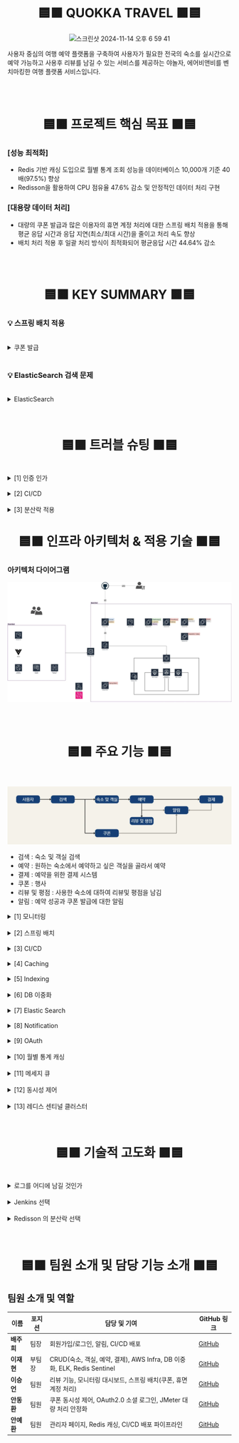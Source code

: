 <div align="center">

# 🟦🟧 QUOKKA TRAVEL 🟧🟦

![스크린샷 2024-11-14 오후 6 59 41](https://github.com/user-attachments/assets/f3e4bc05-86a7-4916-b805-b1bac7a6fcf3)

</div>

사용자 중심의 여행 예약 플랫폼을 구축하여 사용자가 필요한 전국의 숙소를 실시간으로 예약 가능하고 사용후 리뷰를 남길 수 있는 서비스를 제공하는 야놀자, 에어비앤비를 벤치마킹한 여행 플랫폼 서비스입니다.


<br>
<br>

<div align="center">

# 🟦🟧 프로젝트 핵심 목표 🟧🟦

</div>

### [성능 최적화]
- Redis 기반 캐싱 도입으로 월별 통계 조회 성능을 데이터베이스 10,000개 기준 40배(97.5%) 향상
- Redisson을 활용하여 CPU 점유율 47.6% 감소 및 안정적인 데이터 처리 구현

### [대용량 데이터 처리]
- 대량의 쿠폰 발급과 많은 이용자의 휴면 계정 처리에 대한 스프링 배치 적용을 통해 평균 응답 시간과 응답 지연(최소/최대 시간)을 줄이고 처리 속도 향상
- 배치 처리 적용 후 일괄 처리 방식이 최적화되어 평균응답 시간 44.64% 감소

<div align="center">

<br>
<br>

# 🟦🟧 KEY SUMMARY 🟧🟦

</div>

### 💡 스프링 배치 적용
<br>
<details>
<summary> 쿠폰 발급 </summary> 
  <br>

### **1. 문제 정의**

쿠폰 발급 기능은 대량의 사용자 요청을 처리해야 하며, 특정 시간대에 트래픽이 집중되면서 성능 문제가 발생. 기존 시스템은 쿠폰 발급 시 **개별 요청 처리 방식**을 사용했으며, 이는 다음과 같은 문제를 초래

- **높은 서버 부하**: 동시 요청 증가 시 응답 시간이 급격히 늘어남
- **비효율적인 자원 사용**: 개별 처리로 인해 데이터베이스 연결과 트랜잭션 수 증가
- **사용자 경험 악화**: 응답 지연 및 요청 실패 빈도 증가

### **2. 개선 목표**

- 평균 응답 시간과 응답 지연(최소/최대 시간)을 줄이고, 처리 속도를 향상
- 시스템의 처리량(시간당 요청 처리 수)과 데이터 처리 효율성을 높임
- 안정적이고 확장 가능한 구조를 설계하여 성능을 보장

### **3. 의사결정 과정**

스프링 배치를 선택한 이유

- **대량 데이터 처리에 적합**: 스프링 배치는 대량 데이터 처리에 최적화된 프레임워크로, 안정성과 확장성을 보장
- **Chunk 기반 트랜잭션 지원**: 대량 데이터를 효율적으로 처리하며, 장애 발생 시 특정 지점에서 작업 재개 가능
- **Spring Ecosystem 통합성**: 기존 시스템(Spring 기반)과 쉽게 통합 가능하며, 추가 라이브러리 의존성이 적음
- **유지보수 용이성**: 선언적 구성이 가능하고, 스케줄링과 통합되어 향후 유지보수에 유리

### **4. 개선 방법**

기존의 **개별 처리 방식**에서 **스프링 배치(Spring Batch)**를 활용한 **일괄 처리 방식**으로 전환

구체적인 개선 방법

- 대량의 쿠폰 발급 요청을 하나의 배치 작업으로 묶어 처리
- `ItemReader`, `ItemProcessor`, `ItemWriter`를 활용해 데이터 읽기, 처리, 저장을 단계별로 최적화

### **5. 개선 전/후 비교**
- Summary Report
![img.png](img.png)

<br>

- TPS
![img_1.png](img_1.png)

<br>

- 스프링 배치 적용 전
![img_2.png](img_2.png)

<br>

- 스프링 배치 적용 후

 Number of Threads (users) : 10000

 Ramp-up period (seconds) : 60

 Loop Count : 1

</details>
<br>

### 💡 ElasticSearch 검색 문제
<br>
<details>
<summary> ElasticSearch </summary> 
  <br>

### 1. 문제 정의

기존 Elasticsearch를 이용한 검색에 여러가지 문제점들이 발견

1. 정확도를 높이기 위해서 너무 많은 토큰이 생성되어서 오히려 속도가 많이 감소
2. 전문 검색에 대한 고려를 하지 않아서 전문 검색 시 일부만 일치하더라도 검색이 되는 문제가 발생

### 2. 해결 방안
기존 설정
<br>
- 기존 Index 설정값
```
{
  "settings": {
    "analysis": {
      "analyzer": {
        "my_analyzer": {
          "type": "custom",
          "tokenizer": "my_nori_tokenizer",
          "filter": ["nori_posfilter"]
        },
        "mixed_korean_english_analyzer": {
          "type": "custom",
          "tokenizer": "standard",
          "filter": ["lowercase"]
        },
        "nori_analyzer": {
          "type": "custom",
          "tokenizer": "nori_tokenizer",
          "filter": ["lowercase"]
        },
        "english_ngram_analyzer": {
          "type": "custom",
          "tokenizer": "standard",
          "filter": ["lowercase", "edge_ngram_filter"]
        }
      },
      "tokenizer": {
        "my_nori_tokenizer": {
          "type": "nori_tokenizer",
          "decompound_mode": "mixed"
        }
      },
      "filter": {
        "edge_ngram_filter": {
          "type": "edge_ngram",
          "min_gram": 2,
          "max_gram": 10
        },
        "nori_posfilter": {
          "type": "nori_part_of_speech",
          "stoptags": [
            "E", "IC", "J", "MAG", "MAJ", "MM", "NA", "NR",
            "SC", "SE", "SF", "SH", "SL", "SN", "SP",
            "SSC", "SSO", "SY", "UNA", "UNKNOWN",
            "VA", "VCN", "VCP", "VSV", "VV", "VX",
            "XPN", "XR", "XSA", "XSN", "XSV"
          ]
        }
      }
    }
  },
  "mappings": {
    "properties": {
      "id": {
        "type": "text"
      },
      "accommodationId": {
        "type": "long"
      },
      "name": {
        "type": "text",
        "analyzer": "mixed_korean_english_analyzer",
        "fields": {
          "english_field": {
            "type": "text",
            "analyzer": "english_ngram_analyzer"
          },
          "korean_field": {
            "type": "text",
            "analyzer": "my_analyzer"
          }
        }
      },
      "koreanPartOfName": {
        "type": "text",
        "analyzer": "my_analyzer"
      },
      "englishPartOfName": {
        "type": "text",
        "analyzer": "english_ngram_analyzer"
      },
      "address": {
        "type": "text",
        "analyzer": "nori_analyzer"
      },
      "rating": {
        "type": "long"
      },
      "imageurl": {
        "type": "text"
      }
    }
  }
}
```
<br>

- 기존 검색 메서드
```
public List<AccommodationDocument> searchAccommodations(String name, String address, Long rating) throws IOException {

        List<Query> mustQuery = new ArrayList<>();

        if (name != null && !name.isEmpty()) {
            MultiMatchQuery multiMatchQuery = new MultiMatchQuery.Builder()
                    .query(name)
                    .fields("name","korean_part_of_name",  "english_part_of_name")
                    .build();
            mustQuery.add(new Query.Builder()
                    .multiMatch(multiMatchQuery)
                    .build());
        }
        if (address != null && !address.isEmpty()) {
            MatchQuery matchQuery = new MatchQuery.Builder()
                    .field("address")
                    .query(address)
                    .build();
            mustQuery.add(new Query.Builder()
                    .match(matchQuery)
                    .build());
        }
        if (rating != null) {
            MatchQuery matchQuery = new MatchQuery.Builder()
                    .field("rating")
                    .query(rating)
                    .build();
            mustQuery.add(new Query.Builder()
                    .match(matchQuery)
                    .build());
        }

        BoolQuery boolQuery = new BoolQuery.Builder()
                .must(mustQuery).build();

        SearchRequest searchRequest = new SearchRequest.Builder()
                .index("accommodations")
                .query(new Query.Builder().bool(boolQuery).build()).build();

        SearchResponse<AccommodationDocument> response = elasticsearchClient.search(searchRequest, AccommodationDocument.class);

        List<AccommodationDocument> documentList = new ArrayList<>();

        for (Hit<AccommodationDocument> hit : response.hits().hits()) {
            documentList.add(hit.source());
        }

        return documentList;

    }
```
<br>

- 수정된 Index 설정값
```
{
  "settings": {
    "index": {
      "requests.cache.enable": true
    },
    "analysis": {
      "analyzer": {
        "korean_analyzer": {
          "type": "custom",
          "tokenizer": "nori_tokenizer",
          "filter": ["lowercase", "nori_posfilter"]
        },
        "english_analyzer": {
          "type": "custom",
          "tokenizer": "standard",
          "filter": ["lowercase", "edge_ngram_filter"]
        }
      },
      "filter": {
        "edge_ngram_filter": {
          "type": "edge_ngram",
          "min_gram": 2,
          "max_gram": 7
        },
        "nori_posfilter": {
          "type": "nori_part_of_speech",
          "stoptags": ["E", "IC", "J", "MAG", "MM", "UNA"]
        }
      }
    }
  },
  "mappings": {
    "properties": {
      "accommodationId": {
        "type": "long"
      },
      "name": {
        "type": "text",
        "fields": {
	        "raw": {
            "type": "keyword"
          },
          "korean": {
            "type": "text",
            "analyzer": "korean_analyzer"
          },
          "english": {
            "type": "text",
            "analyzer": "english_analyzer"
          }
        }
      },
      "address": {
        "type": "text",
        "analyzer": "standard"
      },
      "rating": {
        "type": "long"
      },
      "imageurl": {
        "type": "keyword",
        "ignore_above": 512
      }
    }
  }
}
```
기존의 것에서 중복되는 부분을 삭제하고, 서브 필드만 남기는 방향으로 설정

그리고 전문 검색을 고려하여 `name`의 타입을 `keyword`로 설정

<br>
또한 전문 검색을 문제를 해결하기 위해서 Service 부분의 메서드도 수정

- 수정된 검색 메서드
```
public List<AccommodationDocument> searchAccommodations(String name, String address, Long rating) throws IOException {

        List<Query> mustQuery = new ArrayList<>();

        if (name != null && !name.isEmpty()) {
            BoolQuery.Builder nameQueryBuilder = new BoolQuery.Builder();
            Query extractMatchQuery = new Query.Builder()
                    .term(t -> t.field("name").value(name))
                    .build();
            nameQueryBuilder.should(extractMatchQuery);

            Query multiMatchQuery = new Query.Builder()
                    .multiMatch(m -> m
                    .query(name)
                    .fields(List.of("name.korean",  "name.english"))
                    .minimumShouldMatch("75%")
                    ).build();
            nameQueryBuilder.should(multiMatchQuery);

            mustQuery.add(new Query.Builder()
                    .bool(nameQueryBuilder.build())
                    .build());
        }
        if (address != null && !address.isEmpty()) {
            MatchQuery matchQuery = new MatchQuery.Builder()
                    .field("address")
                    .query(address)
                    .build();
            mustQuery.add(new Query.Builder()
                    .match(matchQuery)
                    .build());
        }
        if (rating != null) {
            MatchQuery matchQuery = new MatchQuery.Builder()
                    .field("rating")
                    .query(rating)
                    .build();
            mustQuery.add(new Query.Builder()
                    .match(matchQuery)
                    .build());
        }

        BoolQuery boolQuery = new BoolQuery.Builder()
                .must(mustQuery).build();

        SearchRequest searchRequest = new SearchRequest.Builder()
                .index("test_index03_for_accommodations")
                .query(new Query.Builder().bool(boolQuery).build()).build();

        SearchResponse<AccommodationDocument> response = elasticsearchClient.search(searchRequest, AccommodationDocument.class);

        List<AccommodationDocument> documentList = new ArrayList<>();

        for (Hit<AccommodationDocument> hit : response.hits().hits()) {
            documentList.add(hit.source());
        }

        return documentList;

    }
```
기존에 `multimatchquery`부분에 대해서 정확한 매칭을 위해서 `extractMatchQuery`를 추가

그리고 `multiMatchQuery`에 대해서는 `minimumShouldMatch`을 통해서 검색어의 일치율을 조정

</details>

<br>
<br>

<div align="center">

# 🟦🟧 트러블 슈팅 🟧🟦

</div>
<br>
<details>
<summary> [1] 인증 인가 </summary>

### **1. 문제 발생**

각 api에 관해서 다양한 인가가 요구되는 상황이 발생

예를 들어 특정 숙소의 수정을 보면 사용자가 HOST권한을 갖고 있어야 하고, 채팅방의 경우에 OWNER만 다른 유저를 퇴장 시킬 수 있어야 하는 상황

### **2. 문제 원인 분석**

원인은 아니지만 일단 분석을 통해 다양한 인가들이 요구되는 중이기에 최대한 범용적으로 사용하고 수정이 쉬운 방향으로 해당 인가를 처리 시도

### **3. 문제 해결 방안**

일단 인가를 해결하기 위한 방법은 생각이 났지만 더 좋은 방법이 있는지 확인한 결과 대략적으로 4가지로 추림

1. Spring Security의 `@PerAuthorize`, `@Secured` 어노테이션

   해당 방식은 Spring Security가 제공하는 권한 인가 어노테이션을 활용하여, 메서드 실행 전에 권한을 체크하는 방법
```
// PreAuthorize
@PreAuthorize("hasRole('ROLE_GUEST')")
public AccommodationResponseDto viewAccommodation(Long accommodationId) {
    return new AccommodationResponseDto(
        accommodationRepository.findById(accommodationId)
            .orElseThrow(() -> new AccommodationNotFoundException(accommodationId))
    );
}

// Secured
@Secured("ROLE_ADMIN")
    public void adminTask() {
        System.out.println("Admin task executed");
    }
```
- 장점 : 간결하고, 범용성과 확장성이 뛰어남
- 단점 : 복잡한 로직에서는 조금 제한적이 될 수 있음
2. Spring Security Filter

```
http
    .authorizeRequests()
    .antMatchers("/admin/**").hasRole("ADMIN")
    .antMatchers("/host/**").hasRole("HOST")
    .antMatchers("/guest/**").hasRole("GUEST")
    .anyRequest().authenticated();
```
- 장점 : URL 별로 인가가 가능하며, Filter만 수정하면 되므로 나름 간결
- 단점 : 메서드 레벨로 인가는 불가능하고, 세세하게 인가를 하면 복잡해질 수 있음
3. HandlerInterceptor

   Spring의 `HandlerInterceptor`를 사용하여 HTTP 요청의 전/후에 Role을 체크하는 방법
```
@Component
public class RoleInterceptor implements HandlerInterceptor {
		...
		
		 String requestURI = request.getRequestURI();
        if (requestURI.startsWith("/admin") && !userDetails.hasRole("ROLE_ADMIN")) {
            response.sendError(HttpServletResponse.SC_FORBIDDEN, "Access Denied");
            return false;
        }
        if (requestURI.startsWith("/host") && !userDetails.hasRole("ROLE_HOST")) {
            response.sendError(HttpServletResponse.SC_FORBIDDEN, "Access Denied");
            return false;
        }
				
		...
}
```
- 장점 : 특정 URL 패턴에 대해 사용자 권한 제어를 하며 나름 범용성도 있음
- 단점: 매우 복잡하고 메서드 레벨 인가는 어려움
4. AOP

   AOP를 사용하여 메서드 실행 전에 권한을 동적으로 체크할 수 있음

   Role에 따른 권한 로직을 중앙에서 관리할 수 있고, 공통적인 권한 로직을 적용하기 좋음
```
@Aspect
@Component
public class RoleAuthorizationAspect {

    @Before("@annotation(roleCheck)")
    public void checkRoleAuthorization(JoinPoint joinPoint, RoleCheck roleCheck) {
        // SecurityContext에서 현재 사용자 정보를 가져옴
        CustomUserDetails userDetails = (CustomUserDetails) SecurityContextHolder.getContext().getAuthentication().getPrincipal();
        
        String requiredRole = roleCheck.value(); // @RoleCheck에서 지정한 권한

        // 사용자의 권한을 확인하고 예외 처리
        if (!userDetails.getAuthorities().contains(new SimpleGrantedAuthority("ROLE_" + requiredRole.toUpperCase()))) {
            throw new AccessDeniedException("User does not have the necessary role: " + requiredRole);
        }
    }
}
```
### **4. 문제 해결**

이러한 방법을 고민한 결과 채택한 방식은 spring security의 **`@PreAuthorize` ,`@Secured`** 방식

가장 범용적으로 사용될 수 있는 방식이라 생각하고, User Role뿐만 아니라 다양한 표현식을 적용할 수 있어 Entity-specific Role 체크에도 적합

또한 설정이 간단하고, 복잡한 인가 로직을 처리할 때는 SpEL을 사용하여 확장할 수 있음

위와 같은 이유로 해당 방식

⇒ spring security의 **`@PreAuthorize` ,`@Secured`** 방식

을 채택

</details>

<br>

<details>
<summary> [2] CI/CD </summary>

### **1. 문제 발생**

CI/CD 핵심 기능 개발 중, Docker 내부의 Jenkins 컨테이너에서 추가 Docker 환경이 필요해지는 상황이 발생. Jenkins 파이프라인 실행 중 **docker: not found** 오류가 발생하며 설정이 중단되는 문제가 발생

### **2. 문제 원인 분석**

Jenkins 파이프라인을 실행하면서 **docker: not found**라는 로그가 확인되었고, Jenkins 컨테이너가 Docker 명령을 사용할 수 없는 상태임을 알게 됨. 이는 **Docker in Docker (DinD)** 구조가 필요함을 나타냈음. Docker 컨테이너 내부에서 Docker를 사용하는 방법에는 크게 두 가지가 있음

1. **Docker 데몬을 마운트하여 사용하는 방식** (Docker Outside of Docker, DooD)
2. **컨테이너 내부에 Docker를 설치**하여 독립적으로 사용하는 방식 (DinD)

### **3. 의사결정 과정**

두 가지 방식 중 최종적으로 **DinD (Docker in Docker)** 방식을 선택. 이 방법은 컨테이너 내부에 Docker를 실제로 설치하여 독립적인 Docker 환경을 사용할 수 있도록 하는 것.

선택한 이유
- **독립성**: 컨테이너 내부에서 독립적인 Docker 환경을 제공하여 호스트와의 의존성을 줄일 수 있음
- **유연성**: 독립적인 Docker 환경을 통해 CI/CD 파이프라인 설정의 확장성을 높일 수 있음

### **4. 개선 방법**

DinD 방식을 적용하여 Jenkins 컨테이너 내에 Docker를 설치하는 설정을 진행. 이를 통해 Jenkins 컨테이너 내에서 독립적으로 Docker를 사용할 수 있게 되었고, 별도의 호스트 Docker 마운트가 필요하지 않음.
```
-v /var/run/docker.sock:/var/run/docker.sock
```
```
# DinD를 위한 Jenkins 컨테이너 실행 설정
docker run -d -p 8080:8080 -p 50000:50000 \
--name jenkins \
--privileged \
jenkins/jenkins:lts-jdk17
```
이 설정을 통해 Jenkins 컨테이너가 독립적인 Docker 환경을 가지게 되었고, 호스트 Docker에 의존하지 않고 Docker 명령어를 실행할 수 있게 되었음

### **5. 문제 해결 및 효과**

1. **Before & After 캡처**:
   - **Before**: 오류 로그 - **docker: not found**
   - **After**: 정상 작동 캡처 - Docker 명령어가 정상적으로 실행됨을 확인
2. **개선된 효과**:
   - Docker 명령어 사용이 정상화되어 CI/CD 파이프라인이 중단 없이 원활하게 실행될 수 있게 되었음
   - **독립적 환경 유지**: 호스트와 독립적인 Docker 환경을 유지하여 파이프라인 설정과 운영이 유연해짐
3. **추가적 이점**:
   - **유연성 증대**: Jenkins 컨테이너에서 호스트에 의존하지 않는 독립적인 Docker 환경을 사용함으로써 배포 및 운영 환경의 유연성을 확보했음
   - **효율성 유지**: 독립적 Docker 환경을 통해 안정성을 확보하면서도, 컨테이너 내부에서 필요한 기능을 충분히 활용할 수 있음
</details>

<br>

<details>
<summary> [3] 분산락 적용 </summary>

기능 : 쿠폰 등록
![img_10.png](img_10.png)
### **1. 문제 발생 및 원인 분석**

쿠폰을 등록하는 과정에서 Race Condition 으로 인한 오류가 발생

여러 사용자가 동시에 쿠폰을 신청했을 때, 각각의 요청은 데이터베이스에 접근하여 현재 쿠폰 수를 가져온 뒤 각각의 쿠폰에 대해 남은 쿠폰 수를 하나씩 줄이는 트랜잭션을 거치게 됨. 이 때, Race Condition 이 발생하게 되면, 결과적으로 여러명이 쿠폰을 등록했음에도 불구하고

1. 쿠폰 수가 하나씩만 감소한다거나
2. 순차적으로는 A가 먼저 쿠폰을 등록을 했지만 A는 쿠폰을 등록하지 못하고, 나중에 등록한 B 는 쿠폰 등록에 성공하는 문제

등이 발생할 수 있음

### **2. 기술 결정 및 문제 해결**

이를 해결하기 위해 분산락을 사용하였고, Redisson 을 통해 중간 브로커 역할을 하는 단일 스레드 환경의 서버를 만들어 줌으로써 동시성 문제를 해결

아래는 동시성 제어를 고려해 분산락을 사용한 메서드의 테스트 결과
![img_11.png](img_11.png)


</details>

<div align="center">

# 🟦🟧 인프라 아키텍처 & 적용 기술 🟧🟦

</div>

### 아키텍처 다이어그램 

![img_7.png](img_7.png)

<br>
<br>

<div align="center">

# 🟦🟧 주요 기능 🟧🟦

</div>

<br>

![img_9.png](img_9.png)
- 검색 : 숙소 및 객실 검색
- 예약 : 원하는 숙소에서 예약하고 싶은 객실을 골라서 예약
- 결제 : 예약을 위한 결제 시스템
- 쿠폰 : 행사
- 리뷰 및 평점 : 사용한 숙소에 대하여 리뷰및 평점을 남김
- 알림 : 예약 성공과 쿠폰 발급에 대한 알림

<details>
  <summary> [1] 모니터링 </summary>

- Prometheus를 사용하여 애플리케이션의 메트릭 데이터를 수집 → Grafana에서 시각화하여 시스템 상태와 성능을 모니터링 
- 만약 CPU 사용량이 80%를 초과하는 상황이 발생하면 Slack을 통해 알림을 전송
- Jmeter 과부하 테스트를 통해 성능 최적화
</details>

<br>

<details>
  <summary> [2] 스프링 배치 </summary>

**1.쿠폰 발급 기능**

- **설명**: 특정 조건을 만족하는 사용자에게 쿠폰을 자동으로 발급하는 배치 작업을 구성
- **프로세스**:
   - **Step 1**: 쿠폰 발급 대상 사용자 조회
   - **Step 2**: 조회된 사용자에게 쿠폰 생성 및 발급
   - **Step 3**: 발급된 쿠폰 정보를 저장하고, 알림을 통해 사용자에게 전달
- **주요 이점**: 이벤트성 쿠폰 발행을 자동화하여 관리자 업무를 효율화하고, 사용자에게 혜택을 신속히 제공

**2. 휴면 계정 처리 기능**

- **설명**: 장기간 비활성화된 계정을 휴면 처리하는 배치 작업을 통해 계정 관리를 최적화
- **프로세스**:
   - **Step 1**: 일정 기간 동안 로그인하지 않은 비활성 계정 조회
   - **Step 2**: 조회된 계정을 대상으로 휴면 처리 상태로 업데이트
   - **Step 3**: 휴면 처리된 계정에 대해 알림 전송 및 보안 관리 강화
- **주요 이점**: 비활성 계정을 효율적으로 관리하고, 시스템 보안을 강화하여 계정 정보를 보호
</details>

<br>

<details>
  <summary> [3] CI/CD </summary>

[Jenkins, Docker, AWS ECR/ECS를 이용한 CI/CD 파이프라인 구축]

- CI/CD 파이프라인 설계 및 구현
   - Jenkins 파이프라인을 설계하여 깃허브에 코드가 푸시될 때 자동으로 빌드가 트리거되도록 설정
- Docker 이미지 빌드 및 ECR 푸시
   - Docker를 활용하여 애플리케이션을 컨테이너화하고, Jenkins 파이프라인에서 Docker 이미지를 빌드 후 AWS ECR에 자동 푸시하도록 구성
- AWS ECS 자동 배포화
   - AWS ECR에 저장된 이미지를 ECS 클러스터에 자동 배포하도록 설정하여, 코드 변경 사항이 즉시 ECS에 반영
</details>

<br>

<details>
  <summary> [4] Caching </summary>

**Redis를 활용한 Caching 처리**

1. Accommodation 조회
2. Room 조회
3. MonthOfStatistics 조회

Cache의 적용은 캐시 읽기 전략의 Cache-Aside 패턴을 바탕으로 진행

데이터를 찾을 때 캐시에 저장된 데이터가 있는지 우선적으로 확인하는 전략으로, 캐시에 데이터가 없으면 DB에서 조회를 진행함

반복적인 읽기가 많은 부분에 적합하기에 위 조건들에 적용

**캐시 데이터 일관성 유지**

캐시 데이터의 일관성을 유지하기 위해서 AOP를 활용해 해당 캐시 데이터의 원본이 되는 데이터에 수정 및 삭제가 이루어지게 되면 잔여 캐시를 삭제하도록 설정
</details>

<br>

<details>
  <summary> [5] Indexing </summary>

조회 성능 최적화를 위한 Indexing 적용

일반적으로 많이 사용되는 User_Email, Accomodation_Id, Coupon_Code 등의 Column에 대해서 인덱스를 매겨 각 메서드들의 처리 속도를 향상시킴

</details>

<br>

<details>
  <summary> [6] DB 이중화 </summary>

데이터베이스의 성능과 안정성을 높이기 위하여 DB 이중화 전략을 채택

선택한 방법으로는 Master-Slave Replication 방법을 사용

1. 성능
   1. 읽기 부하 분산 - Slave 측이 READ 작업을 처리하도록 분산 → Master 측의 부하 감소
2. 안정성
   1. 실시간 복제 - Master의 데이터를 Slave에 자동으로 동기화 → 데이터 유실 가능성 감소
   2. 백업 용이성 - Slave 서버를 이용한 백업 진행 → Master 성능에 영향 없이 안정적인 백업 가능
   3. 장애 대응 - Master에 문제가 발생해도 Slave를 빠르게 승격시켜 다운타임 최소화 가능
3. 확장성
   1. 현재는 반영하지 않았지만, 추후 Slave를 쉽게 추가하여 수평 확장이 가능

추후 고려사항

1. 복제 지연 문제: 만약 Master, Slave 간 데이터 동기화에 지연이 발생할 경우
2. Failover 자동화: 자동 장애조치를 위해서 별도의 관리 툴을 사용하는 것이 좋아보임

</details>

<br>

<details>
  <summary> [7] Elastic Search </summary>

Elasticsearch를 활용하여 숙소 및 쿠폰 검색 기능 구현

1. 숙소 검색

   숙소의 경우, 이름, 주소, 평점으로 검색이 가능하도록 구현

2. 쿠폰 검색(ADMIN 전용)

   쿠폰의 경우, 이름과 쿠폰 타입(숙소에 적용되는 쿠폰인지, 이벤트에 적용되는 쿠폰인지), 그리고 쿠폰의 상태를 가지고 검색이 가능하도록 구현


</details>

<br>

<details>
  <summary> [8] Notification </summary>

1. Redis Pub/Sub을 통한 Slack 알림 기능 구현
   - Redis Pub/Sub 알림 시스템
      - Redis의 Pub/Sub 기능을 활용하여 어드민이 쿠폰 발급 시 자동으로 전체 알림 메세지를 슬랙으로 전송하도록 설계
      - 이벤트가 발생하면 Redis에서 메세지를 발행하고, 슬랙 알림 모듈이 이를 구독하여 메세지를 받아 처리
   - Slack API 연동
      - 구독한 메세지를 Slack API와 연동하여 슬랙 채널에 알림이 전송되도록 구현, 이를 통해 실시간으로 시스템 이벤트(쿠폰)에 대한 슬랙 전체 알림을 받을 수 있도록 구성
2. Spring Boot 이메일 서비스로 예약 및 쿠폰 알림 구현
   - 이메일 알림 서비스 설계
      - 예약 생성, 수정, 취소 및 쿠폰 등록, 취소 시 자동으로 이메일 알림이 발송되도록 구현
      - 이메일 발송에는 @Async 애너테이션을 적용하여 비동기적으로 처리하도록 설정, 이를 통해 이메일 발송이 메인 서비스 흐름을 발행하지 않고 성능과 응답 속도를 최적화


</details>

<br>

<details>
  <summary> [9] OAuth </summary>

- User 에서 OAuth2.0 을 이용한 카카오 소셜 로그인 기능 추가
- 다른 API 에서 Bear Token 인증 방식이 아닌 OAuth2.0 Token 으로 인증 가능
- OAuth 를 사용한 이유

  사용자가 애플리케이션을 이용할 때, 해당 애플리케이션에 ID,PW 등의 정보를 제공하지 않고, 신뢰할 수 있는 외부 애플리케이션(Kakao)의 OPEN API에 ID, PW 를 입력하여 해당 애플리케이션이 인증 과정을 처리해줄 수 있기 때문에 사용자의 편의를 위해서 추가적으로 OAuth2.0 의 기능을 제공
</details>

<br>

<details>
  <summary> [10] 월별 통계 캐싱 </summary>

- Redis를 사용하여 월별 정산 통계를 캐싱하고, `@InvalidateMonthlyStatisticsCache` 애너테이션을 통해 데이터 수정 시 캐시를 무효화하여 최신성 유지
- 캐시의 TTL 설정을 통해 캐시 만료 시간을 관리하여 자원 효율성 향상
- JMeter를 통해 과부하 상황에서의 캐싱 및 조회 성능을 테스트하고 최적화

</details>

<br>

<details>
  <summary> [11] 메세지 큐 </summary>

- 쿠폰 발급 프로세스에서의 Rabbit MQ 기술 도입
- RabbitMQ 를 사용한 이유
   1. 가장 큰 장점은 사용이 간편
   2. 다양한 메시지 교환 방식으로 유연한 구조설계가 가능
   3. 수신을 보장하는 경우 사용
- 그 외 고려한 사항 : AWS가 제공하는 Kafka 서비스
   1. Kafka 서비스의 특징
      1. 파티션 정책을 통해 분산처리가 가능합니다. 대용량 데이터 처리 지표가 우수
      2. 메시지 영속성을 가짐
      3. 수신을 보장하는 경우 사용
- RabbitMQ 와 Kafka 의 비교
   - 둘 다 유사하지만, 내부적인 동작이 다름. 대용량 데이터 처리 지표는 Kafka 가 높지만, Kafka 는 확장 이후 축소가 불가능하다는 점을 고려해서 최종적으로 RabbitMQ를 도입하게 되었음.
- 4가지 Binding 전략 중 Direct Exchange 선택
   - 장점
      1. 정확한 라우팅
         - 메시지가 특정 라우팅 키를 기반으로 큐로 저달되기 때문에 원하는 큐에만 메시지를 전달할 수 있음
         - 라우팅 키를 명확히 지정하면 불필요한 메시지 전달을 줄일 수 있어 효율적
      2. 단순한 구현
         - Direct Exchange 는 기본적인 메시지 라우팅 모델로, 복잡한 설정 없이 간단하게 설정하고 사용할 수 있음
         - 라우팅 키와 큐만 매핑하면 되기 때문에 이해하기 쉬움
      3. 높은 성능
         - 불필요한 메시지 복사가 없으므로 효율 및 성능이 좋음
         - 정확한 큐에만 메시지를 보내기 때문에 메시지 전달의 부하를 줄일 수 있음
      4. 특정 메시지 처리
         - 특정 작업이나 이벤트에 대해 메시지를 구체적으로 처리해야 하는 경우에 Direct Exchange 가 적합
   - 정리

     Direct Exchange 는 간단하면서도 명확한 메시지 전달이 필요한 시스템에 적합한 전력. 하지만 더 복잡한 라우팅이 필요한 경우에는 Topic Exchange나 다른 전략이 더 나은 선택일 수 있음.

</details>

<br>

<details>
  <summary> [12] 동시성 제어 </summary>

1. 사용 배경

쿠폰 코드 등록에 대한 동시성 처리 문제를 Redisson 라이브러리의 분산락을 사용하여 개선하였음. 쿠폰 코드 등록 로직에 대해 간단히 설명하자면, ADMIN 권한의 사용자가 같은 코드의 쿠폰을 일정 수량 (Coupon Volume)만큼 발행하면, 유저들이 쿠폰 코드를 자신의 쿠폰으로 등록해서 유효 기간 안에 사용할 수 있도록 하는 로직을 구현했음. 하지만, 유저는 많은 반면에 쿠폰 수량은 한정적으로 발행하기 때문에 선착순으로 등록해야 하는 조건이 생기게되는데, 이 때, 동시에 여러 유저가 접근하는 경우에 동시성 문제를 유발하는 Race Condition 이 발생하게 됨

2. 레이스 컨디션 (Race Condition)이란?
![img_8.png](img_8.png)
   레이스 컨디션은 여러 프로세스 또는 여러 스레드가 동시에 DB에 접근해서 변경할 수 있는 데이터에 접근할 때, 발생할 수 있는 문제를 말함. 이 때, 프로세스는 하나의 프로그램, 그리고 스레드는 하나의 프로세스 안에서의 작업 단위를 말함

예를 들어 스레드A, 스레드B, 스레드C (3개)의 스레드가 동시에 한 데이터베이스에 접근하여 정보를 변경하려고 할 때, 어느 스레드의 요청이 최종적으로 반영될지 알 수가 없음. 이 때 하나의 스레드가 DB에 접근하여 작업을 수행할 때, 그 작업 단위를 하나의 트랜잭션으로 관리합니다. 이 때, 다른 스레드가 DB에 접근하게 되면, 원하는 작업의 결과를 얻을 수 없기 때문에 락을 걸어주어야 함

1. 해결 : Redis의 Redisson 라이브러리 사용
- Redisson 은 별도의 Lock interface 를 지원. 락에 대해 타임 아웃과 같은 설정을 지원
- Pub/Sub 방식을 이용하기에 락이 해제되면 락을 subscribe 하는 클라이언트는 락이 해제되었다는 신호를 받고 락 획득을 시도하게 됨
</details>

<br>

<details>
  <summary> [13] 레디스 센티널 클러스터 </summary>

현재 캐시 및 알림을 위해 사용되는 Redis의 안정성을 높이기 위해 사용

현실적인 이유(서버 비용)를 고려하여 단일 서버에 Master 1대, Slave 2대, Sentinel 3대를 구축

어플리케이션에서 기존에는 Master 하나에 직접 연결하던 것을 변경하여, Sentinel 3대에 연결하도록 진행

Sentinel들이 Master의 상태를 추적하다가 문제가 발생하면 Slave로 변경하도록 구현

</details>

<br>
<br>

<div align="center">

# 🟦🟧 기술적 고도화 🟧🟦

</div>

<br>

<details>
  <summary> 로그를 어디에 남길 것인가 </summary>

### **배경**

비동기 로그 처리 방안을 고민하던 중, 로그를 어디에 남기고 관리할지에 대한 필요성이 제기되었음. 특히 사용자 행위 로그를 효율적으로 수집하고 관리하는 방법을 구상하는 과정에서 이를 최적화할 방안이 필요했음.

### **요구사항**

- **사용자 행위 로그 수집**: Filter를 이용해 HTTP 요청의 기본 정보(예: URL, 응답 시간, HTTP 메서드 등)를 수집하고, 주요 기능 단위에서 발생하는 상세 로그를 추가로 수집.
- **비즈니스 로직에 따른 로그 수집**: 쿠폰, 예약, 결제와 같은 주요 기능에서는 특정 메서드나 이벤트를 중심으로 세부적인 사용자 행동 로그를 남기고자 했음.

### **선택지 비교**

1. **어플리케이션 서버 내부에서의 로그 수집 및 저장**:
   - **Filter**와 **AOP**를 사용해 HTTP 요청과 주요 비즈니스 이벤트에 대한 로그를 수집
   - 주요 오류, 경고 로그는 어플리케이션 서버에 남겨 빠르게 참조할 수 있도록 함
   - 장점: 응답 속도 개선과 로컬에서의 장애 대비가 용이
2. **ELK 스택(Logstash) 기반의 로그 수집 및 전송**:
   - Logstash를 통해 모든 로그를 중앙 서버로 전송한 후, 필요한 데이터를 전처리하여 Elasticsearch에 저장
   - Kibana에서 주제별로 로그를 조회하거나 대시보드 구성 가능
   - 장점: 중앙 관리로 로그를 주제별로 통합하여 관리할 수 있으며, 분석이 용이

### **의사결정 및 사유**

결국 어플리케이션 서버와 Logstash 모두에 로그를 남기는 방안을 선택. 어플리케이션 서버에는 주요 로그(ERROR, WARN, 주요 비즈니스 이벤트)만 저장하고, 전체 로그는 Logstash로 전송하는 방식.

- **로컬 로그 관리**: 어플리케이션 서버에는 장애 추적이 필요한 중요한 로그만 저장하여 빠른 대응이 가능하도록 함.
- **중앙 로그 서버**: 모든 로그를 Logstash에 전송해 Elasticsearch에 저장하고 Kibana를 통해 모니터링이 용이하도록 구성. 이를 통해 주제별로 대시보드를 손쉽게 설정할 수 있음.

### **선택 사항: 다른 방식으로 운영한다면?**

만약 다른 방식으로 로그 관리를 운영한다면, 모든 로그를 어플리케이션 서버에 저장하고 Logstash로 필요한 부분만 선별하여 전송하는 방식도 고려해볼 수 있음. 이 방식은 로컬에 모든 로그가 남아 장애 발생 시 전체 로그에 접근이 용이하며, 중요한 로그만 Logstash로 전송해 리소스를 절약할 수 있음.

</details>

<br>

<details>
  <summary> Jenkins 선택 </summary>

### **배경**

CI/CD 배포 기능을 담당하게 되면서, 배포를 자동화할 수 있는 툴로 Jenkins와 GitHub Actions, 그리고 기타 다른 도구들 중 어떤 것을 선택할지 고민하게 되었음.

### **요구사항**

CI/CD 파이프라인을 구현하여 코드 변경 시 자동으로 빌드, 테스트, 배포까지 수행하는 기능을 필요로 했음.

### **선택지 비교**

CI/CD 도구로는 Jenkins와 GitHub Actions를 주요 선택지로 고려. 두 도구 모두 소규모 프로젝트에 적합하며 CI/CD 요구사항을 충분히 충족시킬 수 있지만, 각 도구가 제공하는 장단점을 분석.

1. **Jenkins**:
   - 플러그인 생태계가 매우 잘 발달되어 있어 다양한 요구사항에 맞춰 커스터마이징과 확장이 용이.
   - 처음 설정할 때는 다소 복잡할 수 있지만, 구체적인 설정과 파이프라인 구성이 필요한 프로젝트에서 효율적.
   - 실제 현업에서도 Jenkins를 많이 사용하고 있는 것으로 알고 있어, 추후 실무에 대비하는 차원에서 배우기 좋은 툴.
2. **GitHub Actions**:
   - GitHub와의 완벽한 통합 덕분에 GitHub 리포지토리에서 코드 푸시 시 간편하게 워크플로우를 설정하고 실행할 수 있음.
   - 설정이 상대적으로 간편하고 기본적으로 GitHub 리포지토리에 무료로 포함되어 있어 개인 및 오픈소스 프로젝트에서 사용하기에 적합

### **의사결정 및 사유**
Jenkins와 GitHub Actions 모두 소규모 프로젝트에서 충분히 적합하지만, 여러 측면을 고려하여 최종적으로 Jenkins를 선택

- **확장성**: Jenkins는 플러그인 종류가 많아 유연한 확장이 가능합니다. 필요에 따라 다른 시스템과의 통합을 쉽게 구성할 수 있다는 장점이 있음
- **학습 기회**: CI/CD 환경에서 Jenkins 사용 경험이 현업에서도 유리하다고 판단하였고, 실제 실무에서도 Jenkins가 우세하다는 점에서 장기적인 학습과 적응에 유리하다고 생각했음
- **설정의 복잡성**: 초기 설정이 다소 복잡할 수 있지만, 이를 경험하면서 CI/CD의 복잡한 파이프라인 구성과 자동화 설정에 대한 이해도를 높일 수 있겠다는 판단이 있었음

### **선택 사항: 다른 방식으로 개발한다면?**

만약 향후에 다른 방식으로 CI/CD를 개발한다면, GitHub Actions를 고려해 볼 수도 있을 것. 특히 소규모 프로젝트에서 단순한 파이프라인만 필요한 경우나 GitHub와의 원활한 통합이 주요 요구사항이라면 GitHub Actions가 더 간편하고 빠르게 배포 환경을 구성할 수 있음.
</details>

<br>

<details>
  <summary> Redisson 의 분산락 선택 </summary>

1. Lettuce 와 Redisson 중에서 Redisson 으로 의사 결정

분산락에 Lettuce 대신에 Redisson 을 선택한 이유에는 2가지가 있음

첫 번째는 Lettuce 는 setnx, setex 등을 이용해 개발자가 분산락을 직접 구현해줘야 하지만, **Redisson** 은 별도의 **Lock 인터페이스를 지원**하기 때문에 락에 대한 타임 아웃 설정 등 안전한 락관리를 가능하게 해줌. 이는 개발자가 직접 구현해줘야 한다는 번거로움을 해결해 줄 뿐만 아니라, 코드 안정성  측면에서도 Redisson 이 기술적으로 안정적이라고 볼 수 있음.

두 번째는 락 관리 방식 측면. Lettuce 는 스핀락 방식으로 락관리를 함. 락을 획득하려는 클라이언트가 Redis 에 setnx 요청을 보내면서 락 해제 여부를 확인. 이는 Redis 서버의 부하를 증가시키고, 여러 클라이언트가 동시에 몰리는 트래픽이 발생하는 경우 응답 속도 저하 등 여러 문제를 야기시킬 수 있음. 단일 스레드로 작동하는 Redis 특성상 많은 스핀락 요청은 다른 작업에도 영향을 미칠 우려가 발생. 반면에 Redisson 은 **Pub/Sub 방식**으로 락 관리를 진행. Pub/Sub 방식이란 해당 토픽의 이벤트를 구독한 클라이언트에게 알림을 보내는 방식을 말함. 이를 통해 락이 해제되었을 때만 Redis 가 알림을 보내므로 불필요한 Redis 요청을 줄일 수 있음. Lettuce 방식에 비해 Redis 서버에 가해지는 부하를 크게 줄일 수 있으므로 좀 더 안정적인 관리 방식.

여기서 setnx 는 SET if Not eXists, setex 의 약자로 키가 존재하지 않을 때에만 값을 설정하는 명령어를 말하고, setex 는 SET and EXpire 의 약자로 키에 값을 설정하고, 동시에 만료 시간도 설정하는 명령어를 말함

---
2. 낙관적 락, 비관적 락, 분산락에 관한 비교와 이에 대한 기술 의사 결정

세 가지 락 방식에 대해서 비교하며 왜 분산락으로 기술 의사를 결정한 이유

2-1. 낙관적 락: 낙관적 락은 락을 걸어줄 필드에 `@Version` (Version Annotation)을 사용. 이름에서 명시적으로 알 수 있듯이 충돌이 드물게 발생할 것이라고 애초에 가정된 환경에서의 동작을 말함. 자원 잠금을 사용하지 않기 때문에 Race Condition 에서의 우려에 대해 취약하지만, 이를 어느 정도 감안할 수 있는 환경에서 동작하는 것을 권장합니다. 동작 방식에 대해서 설명해보면, 우선 데이터를 조회해서 현재 버전의 번호의 데이터를 가져옴. 트랜잭션이 시작하고, 데이터에 수정사항이 있을 경우 수정한 다음, 자원에 대한 수정이 끝날 때 버전 번호를 증가시킴으로써 관리하는 방식. 이 때 버전이 아닌 타임스탬프 방식을 적용하는 경우도 있음.  쓰기 작업이 드물고, 읽기 작업이 많은 경우와 데이터에 대한 동시 접근 빈도가 낮은 경우에서 낙관적 락을 사용하는 것이 적합. 그리고 멀티스레드 환경에서도 시스템 성능 최적화 하는데 유용하고 애초에 DB에 락을 걸지 않기 때문에 데드락이 발생할 우려가 없음. 하지만 DB에 충돌이 자주 발생할 경우 잦은 재시도 및 롤백처리 오히려 성능 저하를 유발할 수 있음으로 잘 판단하여 사용하는 것을 권장.

2-2. 비관적 락: 비관적 락은 가정 자체를 낙관적 락과 정반대 상황으로 가정. 데이터 충돌 가능성을 높게 가정하고, 데이터의 일관성 및 무결성을 강하게 보장할 필요가 있을 때 사용. 비관적 락은 DB 자체에 락을 걸어주기 때문에 데이터베이스 레벨에서 직접적으로 지원하며, 트랜잭션에서 잠금을 명시적으로 설정할 수 있음. 비관적 락을 사용하는 방식은 크게 2가지가 있는데,

첫 번째 방식은 SQL 문에서 FOR UPDATE 를 사용하는 것.

`SELECT * FROM products WHERE id = 1 FOR UPDATE;`

와 같이 SQL문에 `FOR UPDATE` 를 사용하면 해당 트랜잭션이 종료될 때까지 다른 트랜잭션이 이 데이터에 접근할 수 없도록 LOCK 을 걸어주게 됨.

두 번째 방식은 `@Lock` ( Lock Annotation ) 
```
 		@Lock(LockModeType.PESSIMISTIC_WRITE)
    Optional<Product> findById(Long id);

    @Lock(LockModeType.PESSIMISTIC_READ)
    List<Product> findByName(String name);
```
위와 같이 Repository 단에서 쿼리 메서드에 `@Lock` 를 명시적으로 걸어줌으로써 락을 사용할 수 있음. 이 때 주의할 점은 비관적 락은 트랜잭션이 종료될 때까지 유지되므로 `@Transactional` 를 사용하여 트랜잭션 경계를 명확하게 설정해줘야 함.

비관적 락을 사용하게 되면 강력한 일관성을 보장해주고, 중간에 충돌을 검출하거나 재시도해줘야 할 우려가 없으므로, 서버의 유지 보수에 용이. 단일 스레드 환경에서는 높은 성능을 보장해주지만, 다른 트랜잭션들이 대기해야 하므로, 동시에 DB에 접근하는 경우인 다중 스레드 환경에서는 적합하지 않은 방식. 그리고 비관적 락의 가장 치명적인 단점은 데드락 발생 우려. 데드락이란 여러 트랜잭션이나 스레드가 서로 자원을 점유하고 있으면서 서로 상대방이 점유하고 있는 자원을 기다리며 무한 대기 상태에 빠지는 현상을 말함. 비관적 락에서는 자원 접근 순서를 통일시키거나 타임 아웃을 설정함으로써 데드락 발생을 예방할 수 있음.

세 번째 방식은 분산락인데 Lettuce 또는 Redisson ( Zookeeper 에 대해서는 아직 알아보지 못했음 ) 를 사용해 구현할 수 있으며, Redis 같은 단일 스레드 환경의 서버가 DB 와 클라이언트 사시에서 브로커 같은 중간 매개체 역할을 해줌으로써, DB 에 대한 접근을 통제하는 것을 말함. 여러 클라이언트에 대해서 접근 요청을 받고, DB 에 접근이 가능할 경우 접근 요청을 허락해줌. 이 때 한 번에 하나의 요청에 대해서만 처리하며, 타임아웃을 이용해 프로세스가 비정상적으로 종료되더라도 일정시간이 지나면 자동으로 락을 해제할 수 있도록 함. 하나의 요청이 끝나면 락 해제를 요청받으며 다음 프로세스의 접근을 허용하는 동작으로 넘어가게 됨. 이 때, 락을 획득하지 못한 프로세스는 주기적으로 락을 시도하거나, 락 해제를 기다리는 대기열에 등록되어서 순서대로 요청을 처리하게 됨.

분산락을 사용하게 되면, 데이터의 일관성을 보장해주고 동시성 제어가 가능하게 되며 데드락도 방지할 수 있음. 또한 비관적 락과 달리, 다중 스레드 환경에서도 유리하게 작용할 수 있음.

하지만, 이 또한 동시성 제어를 위해 어느 정도 성능 저하를 감안해야 하며, 자동 타임아웃 설정이나 재시도 메커니즘을 추가하지 않았을 경우, 복잡한 장애 대응이 어려울 수 있으므로, 필수적으로 구현해서 잘 사용해주는 것이 좋음.

위와 같이 비교해보았을 때, 현재는 단일 스레드 환경이기 때문에 비관적 락이 적합하다고 판단할 수 있으나, 추후에 다중 스레드 환경으로의 확장성을 고려했을 때, 분산락을 사용하는 것이 더 안정적이고 효율적이라고 판단하여서 분산락을 사용하는 것을 결정.

</details>

<br>
<br>

<div align="center">

# 🟦🟧 팀원 소개 및 담당 기능 소개 🟧🟦

</div>

## 팀원 소개 및 역할
| 이름        | 포지션 | 담당 및 기여 | GitHub 링크 |
|-----------|--------|-------------|-------------|
| **배주희**   | 팀장   | 회원가입/로그인, 알림, CI/CD 배포 | [GitHub](https://github.com/vege4944) |
| **이재현**   | 부팀장 | CRUD(숙소, 객실, 예약, 결제), AWS Infra, DB 이중화, ELK, Redis Sentinel | [GitHub](https://github.com/Jay3029) |
| **이승언**   | 팀원   | 리뷰 기능, 모니터링 대시보드, 스프링 배치(쿠폰, 휴면 계정 처리) | [GitHub](https://github.com/banasu0723?tab=overview&from=2024-11-01&to=2024-11-14) |
| **안동환**   | 팀원   | 쿠폰 동시성 제어, OAuth2.0 소셜 로그인, JMeter 대량 처리 안정화 | [GitHub](https://github.com/Ahn-donghwan) |
| **안예환**   | 팀원   | 관리자 페이지, Redis 캐싱, CI/CD 배포 파이프라인 | [GitHub](https://github.com/davidan94) |

<br>


